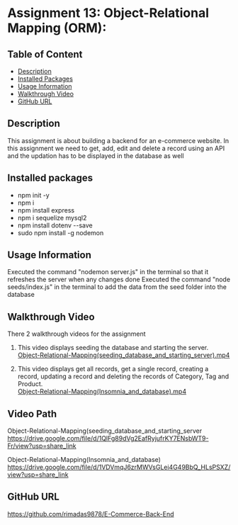 # Assignment 13: Object-Relational Mapping (ORM):   

## Table of Content
 - [Description](#Description)
 - [Installed Packages](#installed-packages)
 - [Usage Information](#usage-information)
 - [Walkthrough Video](#walkthrough-video)
 - [GitHub URL](#github-url)

## Description
This assignment is about building a backend for an e-commerce website. In this assignment we need to get, add, edit and delete a record using an API and the updation has to be displayed in the database as well

## Installed packages
- npm init -y
- npm i
- npm install express
- npm i sequelize mysql2
- npm install dotenv --save
- sudo npm install -g nodemon


## Usage Information
Executed the command "nodemon server.js" in the terminal so that it refreshes the server when any changes done
Executed the command "node seeds/index.js" in the terminal to add the data from the seed folder into the database

## Walkthrough Video
There 2 walkthrough videos for the assignment

1. This video displays seeding the database and starting the server.<br>
[Object-Relational-Mapping(seeding_database_and_starting_server).mp4](Assets/Object-Relational-Mapping(seeding_database_and_starting_server).mp4)

2. This video displays get all records, get a single record, creating a record, updating a record and deleting the records of Category, Tag and Product.<br>
[Object-Relational-Mapping(Insomnia_and_database).mp4](Assets/Object-Relational-Mapping(Insomnia_and_database).mp4)

## Video Path
Object-Relational-Mapping(seeding_database_and_starting_server <br>
https://drive.google.com/file/d/1QlFg89dVg2EafRyjufrKY7ENsbWT9-Fr/view?usp=share_link

Object-Relational-Mapping(Insomnia_and_database)<br>
https://drive.google.com/file/d/1VDVmqJ6zrMWVsGLei4G49BbQ_HLsPSXZ/view?usp=share_link

## GitHub URL
https://github.com/rimadas9878/E-Commerce-Back-End

